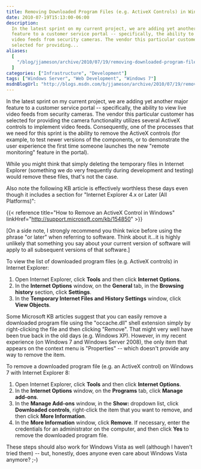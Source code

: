 ```yaml
---
title: Removing Downloaded Program Files (e.g. ActiveX Controls) in Windows 7/IE 8
date: 2010-07-19T15:13:00-06:00
description:
  In the latest sprint on my current project, we are adding yet another major
  feature to a customer service portal -- specifically, the ability to view live
  video feeds from security cameras. The vendor this particular customer has
  selected for providing...
aliases:
  [
    "/blog/jjameson/archive/2010/07/19/removing-downloaded-program-files-e-g-activex-controls-in-windows-7-ie-8.aspx",
  ]
categories: ["Infrastructure", "Development"]
tags: ["Windows Server", "Web Development", "Windows 7"]
msdnBlogUrl: "http://blogs.msdn.com/b/jjameson/archive/2010/07/19/removing-downloaded-program-files-e-g-activex-controls-in-windows-7-ie-8.aspx"
---
```


In the latest sprint on my current project, we are adding yet another major
feature to a customer service portal -- specifically, the ability to view live
video feeds from security cameras. The vendor this particular customer has
selected for providing the camera functionality utilizes several ActiveX
controls to implement video feeds. Consequently, one of the processes that we
need for this sprint is the ability to remove the ActiveX controls (for example,
to test newer versions of the components, or to demonstrate the user experience
the first time someone launches the new "remote monitoring" feature in the
portal).

While you might think that simply deleting the temporary files in Internet
Explorer (something we do very frequently during development and testing) would
remove these files, that's not the case.

Also note the following KB article is effectively worthless these days even
though it includes a section for "Internet Explorer 4.x or Later (All
Platforms)":

{{< reference title="How to Remove an ActiveX Control in Windows"
linkHref="http://support.microsoft.com/kb/154850" >}}

[On a side note, I strongly recommend you think twice before using the phrase
"or later" when referring to software. Think about it...it is highly unlikely
that something you say about your current version of software will apply to all
subsequent versions of that software.]

To view the list of downloaded program files (e.g. ActiveX controls) in Internet
Explorer:

1. Open Internet Explorer, click **Tools** and then click **Internet Options**.
1. In the **Internet Options** window, on the **General** tab, in the **Browsing
   history** section, click **Settings**.
1. In the **Temporary Internet Files and History Settings** window, click **View
   Objects**.

Some Microsoft KB articles suggest that you can easily remove a downloaded
program file using the "occache.dll" shell extension simply by right-clicking
the file and then clicking "Remove". That might very well have been true back in
the old days (e.g. Windows XP). However, in my recent experience (on Windows 7
and Windows Server 2008), the only item that appears on the context menu is
"Properties" -- which doesn't provide any way to remove the item.

To remove a downloaded program file (e.g. an ActiveX control) on Windows 7 with
Internet Explorer 8:

1. Open Internet Explorer, click **Tools** and then click **Internet Options**.
1. In the **Internet Options** window, on the **Programs** tab, click **Manage
   add-ons**.
1. In the **Manage Add-ons** window, in the **Show:** dropdown list, click
   **Downloaded controls**, right-click the item that you want to remove, and
   then click **More Information**.
1. In the **More Information** window, click **Remove**. If necessary, enter the
   credentials for an administrator on the computer, and then click **Yes** to
   remove the downloaded program file.

These steps should also work for Windows Vista as well (although I haven't tried
them) -- but, honestly, does anyone even care about Windows Vista anymore? ;-)
